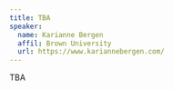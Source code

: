 ```yaml
---
title: TBA
speaker:
  name: Karianne Bergen
  affil: Brown University
  url: https://www.kariannebergen.com/
---
```


TBA
